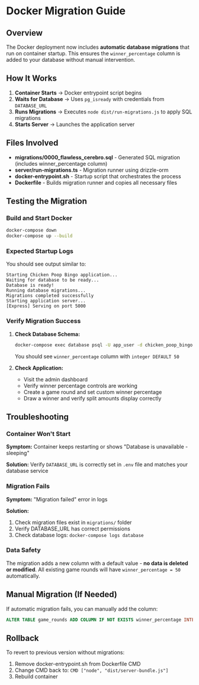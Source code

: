 # Docker Migration Guide

## Overview

The Docker deployment now includes **automatic database migrations** that run on container startup. This ensures the `winner_percentage` column is added to your database without manual intervention.

## How It Works

1. **Container Starts** → Docker entrypoint script begins
2. **Waits for Database** → Uses `pg_isready` with credentials from `DATABASE_URL`
3. **Runs Migrations** → Executes `node dist/run-migrations.js` to apply SQL migrations
4. **Starts Server** → Launches the application server

## Files Involved

- **migrations/0000_flawless_cerebro.sql** - Generated SQL migration (includes winner_percentage column)
- **server/run-migrations.ts** - Migration runner using drizzle-orm
- **docker-entrypoint.sh** - Startup script that orchestrates the process
- **Dockerfile** - Builds migration runner and copies all necessary files

## Testing the Migration

### Build and Start Docker

```bash
docker-compose down
docker-compose up --build
```

### Expected Startup Logs

You should see output similar to:

```
Starting Chicken Poop Bingo application...
Waiting for database to be ready...
Database is ready!
Running database migrations...
Migrations completed successfully
Starting application server...
[Express] Serving on port 5000
```

### Verify Migration Success

1. **Check Database Schema:**
   ```bash
   docker-compose exec database psql -U app_user -d chicken_poop_bingo -c "\d game_rounds"
   ```
   
   You should see `winner_percentage` column with `integer DEFAULT 50`

2. **Check Application:**
   - Visit the admin dashboard
   - Verify winner percentage controls are working
   - Create a game round and set custom winner percentage
   - Draw a winner and verify split amounts display correctly

## Troubleshooting

### Container Won't Start

**Symptom:** Container keeps restarting or shows "Database is unavailable - sleeping"

**Solution:** Verify `DATABASE_URL` is correctly set in `.env` file and matches your database service

### Migration Fails

**Symptom:** "Migration failed" error in logs

**Solution:** 
1. Check migration files exist in `migrations/` folder
2. Verify DATABASE_URL has correct permissions
3. Check database logs: `docker-compose logs database`

### Data Safety

The migration adds a new column with a default value - **no data is deleted or modified**. All existing game rounds will have `winner_percentage = 50` automatically.

## Manual Migration (If Needed)

If automatic migration fails, you can manually add the column:

```sql
ALTER TABLE game_rounds ADD COLUMN IF NOT EXISTS winner_percentage INTEGER DEFAULT 50;
```

## Rollback

To revert to previous version without migrations:

1. Remove docker-entrypoint.sh from Dockerfile CMD
2. Change CMD back to: `CMD ["node", "dist/server-bundle.js"]`
3. Rebuild container
